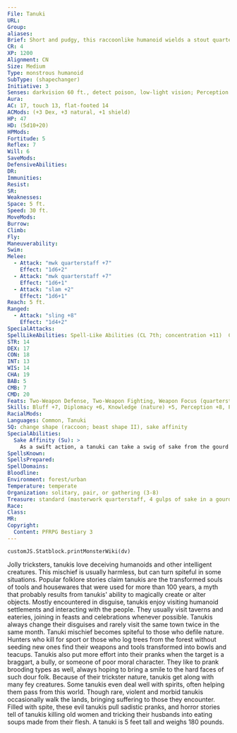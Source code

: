 ```yaml
---
File: Tanuki
URL: 
Group: 
aliases: 
Brief: Short and pudgy, this raccoonlike humanoid wields a stout quarterstaff and weaves a little as if intoxicated.
CR: 4
XP: 1200
Alignment: CN
Size: Medium
Type: monstrous humanoid
SubType: (shapechanger)
Initiative: 3
Senses: darkvision 60 ft., detect poison, low-light vision; Perception +8
Aura: 
AC: 17, touch 13, flat-footed 14
ACMods: (+3 Dex, +3 natural, +1 shield)
HP: 47
HD: (5d10+20)
HPMods: 
Fortitude: 5
Reflex: 7
Will: 6
SaveMods: 
DefensiveAbilities: 
DR: 
Immunities: 
Resist: 
SR: 
Weaknesses: 
Space: 5 ft.
Speed: 30 ft.
MoveMods: 
Burrow: 
Climb: 
Fly: 
Maneuverability: 
Swim: 
Melee: 
  - Attack: "mwk quarterstaff +7"
    Effect: "1d6+2"
  - Attack: "mwk quarterstaff +7"
    Effect: "1d6+1"
  - Attack: "slam +2"
    Effect: "1d6+1"
Reach: 5 ft.
Ranged: 
  - Attack: "sling +8"
    Effect: "1d4+2"
SpecialAttacks: 
SpellLikeAbilities: Spell-Like Abilities (CL 7th; concentration +11)  Constant-detect poison   At Will-purify food and drink   3/day-magic stone, major creation (up to 1 cubic foot)   1/day-create food and water, shrink item, veil (self only)
STR: 14
DEX: 17
CON: 18
INT: 13
WIS: 14
CHA: 19
BAB: 5
CMB: 7
CMD: 20
Feats: Two-Weapon Defense, Two-Weapon Fighting, Weapon Focus (quarterstaff)
Skills: Bluff +7, Diplomacy +6, Knowledge (nature) +5, Perception +8, Perform (percussion) +8, Sense Motive +4, Spellcraft +4, Stealth +10
RacialMods: 
Languages: Common, Tanuki
SQ: change shape (raccoon; beast shape II), sake affinity
SpecialAbilities:
  Sake Affinity (Su): >
    As a swift action, a tanuki can take a swig of sake from the gourd it always carries at its side. When it does so, it gains the effect of one of the following spells at caster level 7th: divine favor, false life, haste, or rage. Unusual tanukis might have additional spell effect choices at the GM's discretion. Each time a tanuki takes a swig of sake, it becomes progressively drunker and takes a -1 penalty to its AC and on Reflex saves for 1 minute. These penalties stack.
SpellsKnown: 
SpellsPrepared: 
SpellDomains: 
Bloodline: 
Environment: forest/urban
Temperature: temperate
Organization: solitary, pair, or gathering (3-8)
Treasure: standard (masterwork quarterstaff, 4 gulps of sake in a gourd, other treasure)
Race: 
Class: 
MR: 
Copyright:
  Content: PFRPG Bestiary 3
---
```

```dataviewjs
customJS.Statblock.printMonsterWiki(dv)
```
Jolly tricksters, tanukis love deceiving humanoids and other intelligent creatures. This mischief is usually harmless, but can turn spiteful in some situations. Popular folklore stories claim tanukis are the transformed souls of tools and housewares that were used for more than 100 years, a myth that probably results from tanukis' ability to magically create or alter objects.  Mostly encountered in disguise, tanukis enjoy visiting humanoid settlements and interacting with the people.  They usually visit taverns and eateries, joining in feasts and celebrations whenever possible. Tanukis always change their disguises and rarely visit the same town twice in the same month.  Tanuki mischief becomes spiteful to those who defile nature. Hunters who kill for sport or those who log trees from the forest without seeding new ones find their weapons and tools transformed into bowls and teacups.  Tanukis also put more effort into their pranks when the target is a braggart, a bully, or someone of poor moral character. They like to prank brooding types as well, always hoping to bring a smile to the hard faces of such dour folk. Because of their trickster nature, tanukis get along with many fey creatures. Some tanukis even deal well with spirits, often helping them pass from this world.  Though rare, violent and morbid tanukis occasionally walk the lands, bringing suffering to those they encounter.  Filled with spite, these evil tanukis pull sadistic pranks, and horror stories tell of tanukis killing old women and tricking their husbands into eating soups made from their flesh.  A tanuki is 5 feet tall and weighs 180 pounds.
